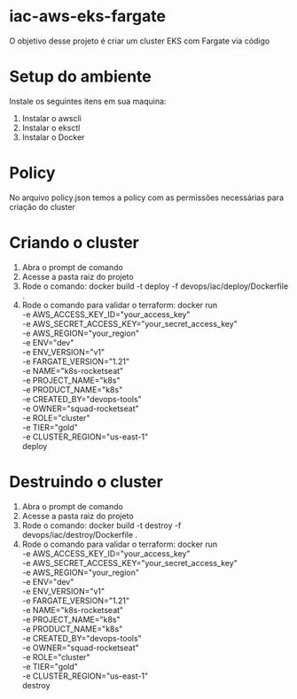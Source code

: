 # iac-aws-eks-fargate 
O objetivo desse projeto é criar um cluster EKS com Fargate via código

# Setup do ambiente
Instale os seguintes itens em sua maquina:
1.	Instalar o awscli
2.  Instalar o eksctl
3.	Instalar o Docker

# Policy

No arquivo policy.json temos a policy com as permissões necessárias para criação do cluster

# Criando o cluster
1. Abra o prompt de comando
2. Acesse a pasta raiz do projeto
3. Rode o comando: docker build -t deploy -f devops/iac/deploy/Dockerfile .
4. Rode o comando para validar o terraform: docker run \
	-e AWS_ACCESS_KEY_ID="your_access_key" \
	-e AWS_SECRET_ACCESS_KEY="your_secret_access_key" \
	-e AWS_REGION="your_region" \
	-e ENV="dev" \
	-e ENV_VERSION="v1" \
    -e FARGATE_VERSION="1.21" \
    -e NAME="k8s-rocketseat" \
	-e PROJECT_NAME="k8s" \
    -e PRODUCT_NAME="k8s" \
	-e CREATED_BY="devops-tools" \
	-e OWNER="squad-rocketseat" \
	-e ROLE="cluster" \
	-e TIER="gold" \
	-e CLUSTER_REGION="us-east-1" \
	deploy

# Destruindo o cluster
1. Abra o prompt de comando
2. Acesse a pasta raiz do projeto
3. Rode o comando: docker build -t destroy -f devops/iac/destroy/Dockerfile .
4. Rode o comando para validar o terraform: docker run \
	-e AWS_ACCESS_KEY_ID="your_access_key" \
	-e AWS_SECRET_ACCESS_KEY="your_secret_access_key" \
	-e AWS_REGION="your_region" \
	-e ENV="dev" \
	-e ENV_VERSION="v1" \
    -e FARGATE_VERSION="1.21" \
    -e NAME="k8s-rocketseat" \
	-e PROJECT_NAME="k8s" \
    -e PRODUCT_NAME="k8s" \
	-e CREATED_BY="devops-tools" \
	-e OWNER="squad-rocketseat" \
	-e ROLE="cluster" \
	-e TIER="gold" \
	-e CLUSTER_REGION="us-east-1" \
	destroy